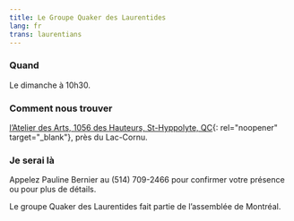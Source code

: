```yaml
---
title: Le Groupe Quaker des Laurentides
lang: fr
trans: laurentians
---
```

### Quand
Le dimanche à 10h30. 
### Comment nous trouver
[l’Atelier des Arts, 1056 des Hauteurs, St-Hyppolyte, QC](https://goo.gl/maps/9LgPP2XZ7VcxjvDQ9){:  rel="noopener" target="_blank"}, près du Lac-Cornu.
### Je serai là
Appelez Pauline Bernier au (514) 709-2466 pour confirmer votre présence ou pour plus de détails.

Le groupe Quaker des Laurentides fait partie de l’assemblée de Montréal.
